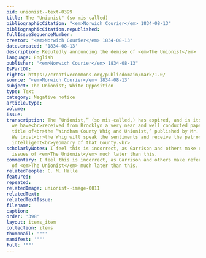 ```yaml
---
pid: unionist--text-0399
title: The "Unionist" (so mis-called)
bibliographicCitation: "<em>Norwich Courier</em> 1834-08-13"
bibliographicCitation.republished: 
fullIssueSequenceNumber: 
creator: "<em>Norwich Courier</em> 1834-08-13"
date.created: '1834-08-13'
description: Reputedly announcing the demise of <em>The Unionist</em>
language: English
publisher: "<em>Norwich Courier</em> 1834-08-13"
IsPartOf: 
rights: https://creativecommons.org/publicdomain/mark/1.0/
source: "<em>Norwich Courier</em> 1834-08-13"
subject: The Unionist; White Opposition
type: Text
category: Negative notice
article.type: 
volume: 
issue: 
transcription: The “Unionist,” (so mis-called,) has expired, and in its stead [sic]
  we have<br>received from Brooklyn a very near and well conducted paper bearing the
  title of<br>the “Windham County Whig and Unionist,” published by Mr. C. M. Halle.
  We trust<br>the Whig will speak the sentiments and receive the patronage of the
  intelligent<br>yeomanry of that County.<br>
scholarlyNotes: I feel this is incorrect, as Garrison and others make reference to
  issues of <em>The Unionist</em> much later than this.
commentary: I feel this is incorrect, as Garrison and others make reference to issues
  of <em>The Unionist</em> much later than this.
relatedPeople: C. M. Halle
featured: 
repeated: 
relatedImage: unionist--image-0011
relatedText: 
relatedTextIssue: 
filename: 
caption: 
order: '398'
layout: items_item
collection: items
thumbnail: '""'
manifest: '""'
full: '""'
---
```

